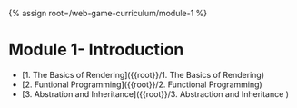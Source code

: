 {% assign root=/web-game-curriculum/module-1 %}

# Module 1- Introduction

* [1. The Basics of Rendering]({{root}}/1. The Basics of Rendering)
* [2. Funtional Programming]({{root}}/2. Functional Programming)
* [3. Abstration and Inheritance]({{root}}/3. Abstraction and Inheritance )

